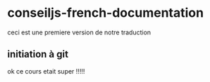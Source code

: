 # conseiljs-french-documentation

ceci est une premiere version de notre traduction

## initiation à git

ok ce cours etait super !!!!!
